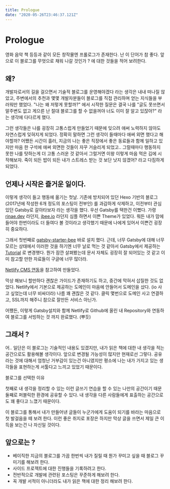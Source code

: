 ```yaml
---
title: Prologue
date: "2020-05-26T23:46:37.121Z"
---
```


# Prologue

영화 음악 책 등등과 같이 모든 창작물엔 프롤로그가 존재한다. 난 이 단어가 참 좋다.
앞으로 이 블로그를 무엇으로 채워 나갈 것인가 ? 에 대한 것들을 적어 보려한다.


## 왜?

개발자로서의 길을 걸으면서 기술적 블로그를 운영해야겠다 라는 생각은 내내 떠나질 않았고, 주변에서의 추천과 몇몇 개발자분들이 블로그를 직접 관리하며 얻는 지식들을 부러워만 했었다.
"나는 왜 저렇게 못할까?" 에서 시작한 질문은 결국 나를 "글도 못쓰면서 말주변도 없고 게으른 난 절대 블로그를 할 수 없을꺼야 너도 이미 잘 알고 있잖아?" 라는 생각에 다다르게 했다.

그런 생각들은 나를 굉장히 고통스럽게 만들었기 때문에 잊으려 애써 노력하지 않아도 자연스럽게 잊혀지게 되었다. 정확히 말하면 그런 생각이 들때마다 애써 외면 했다고 해야할까?
어쨌든 시간이 흘러, 지금의 나는 좋은 직장에서 좋은 동료들과 함께 일하고 있지만 마음 한 구석에 애써 외면한 것들이 자꾸 거슬리게 되었고..
그럴때마다 행동하지 못한 나를 탓하는게 더 고통 스러운 것 같아서 그럴거면 이왕 이렇게 마음 먹은 김에 시작해보자. 죽이 되든 밥이 되든 내가 스트레스 받는 것 보단 낫지 않겠어? 라고 다짐하게 되었다.

## 언제나 시작은 즐거운 일이다.

이렇게 생각이 들고 행동에 옮기는 첫날. 기존에 방치되어 있던 Hexo 기반의 블로그 (2017년에 작성한 6개 정도의 포스팅이 전부인) 를 과감하게 삭제하고, 이전부터 관심있던 Gatsby로 갈아타보자 라는 생각을 했다.
우선 Gatsby를 택한건 이뻤다. 가령 [rinae.dev](https://rinae.dev) 라던지, [jbee.io](https://jbee.io/) 라던지 심플 하면서 이쁜 Theme가 있었다.
뭐든 내가 맘에 들어야 한번이라도 더 들여다 볼 것이라고 생각했기 때문에 나에게 있어서 이쁜건 굉장히 중요하다.

그래서 첫번째로 [gatsby-starter-bee](https://github.com/JaeYeopHan/gatsby-starter-bee) 바로 설치 했다. 근데, 너무 Gatsby에 대해 너무 모르는 상태에서 이러한 것을 하기엔 너무 날로 먹는 것 같아서
Gatsby에서 제공하는 [Tutorial](https://www.gatsbyjs.org/tutorial/gatsby-image-tutorial/) 로 변경햇다. 뭔가 잠깐 살펴봤는데 문서 자체도 굉장히 잘 되어있는 것 같고 이미 참고할 만한 자료들이 구글에 너무 많더라.

[Netlify CMS 연동](https://www.gatsbyjs.org/tutorial/blog-netlify-cms-tutorial/)을 참고하여 만들었다.

막상 해보니 할만하다 괜찮은 가이드가 존재하기도 하고, 중간에 막혀서 삽질한 것도 없었다.
Netlify에서 기본으로 제공하는 도메인이 마음에 안들어서 도메인을 샀다. (io 사고 싶었는데 너무 비싸더라) 나름 꽤 괜찮은 것 같다. 클릭 몇번으로 도메인 사고 연결하고, SSL까지 해주니 참으로 잘만든 서비스 아닌가.

어쨌든, 이렇게 Gatsby설치와 함께 Netlify로 Github에 올린 내 Repository와 연동하여 블로그를 서빙하는 것 까지 완료했다. (뿌듯)


## 그래서 ?

어.. 일단은 이 블로그는 기술적인 내용도 있겠지만, 내가 읽은 책에 대한 내 생각을 적는 공간으로도 활용해볼 생각이다. 앞으로 변경될 가능성이 많지만 현재로선 그렇다.
공유라는 것에 대해서 엄청난 거부감이 있는건 아니였지만 평소에 나는 내가 가지고 있는 생각들을 표현하는게 서툴다고 느끼고 있었기 때문이다.

블로그를 선택한 이유

첫째로 내 생각을 정리할 수 있는 이런 글쓰기 연습을 할 수 있는 나만의 공간이기 때문
둘째로 퍼블릭한 환경에 공유할 수 있다. 내 생각을 다른 사람들에게 표출하는 공간으로도 꽤 좋다고 느꼈기 때문이다.

이 블로그를 통해서 내가 만들어낸 글들이 누군가에게 도움이 되기를 바라는 마음으로 첫 발걸음을 떼 보려 한다.
이런 좋은 취지로 포장은 하지만 막상 글을 쓰면서 제일 큰 이득을 보는건 나 자신일 것이다.

## 앞으로는 ?

* 베이직한 지금의 블로그를 가끔 한번씩 내가 질릴 때 뭔가 꾸미고 싶을 때 블로그 꾸미기를 해보려 한다.
* 사이드 프로젝트에 대한 진행들을 기록하려고 한다.
* 전반적으로 개발에 관련된 포스팅은 꾸준하게 해보려 한다.
* 꼭 개발 서적이 아니더라도 내가 읽은 책에 대한 정리 해보려 한다.


